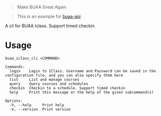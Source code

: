 > Make BUAA Great Again

> This is an example for [buaa-api](https://github.com/fontlos/buaa-api)

A cli for BUAA Iclass. Support timed checkin.

# Usage

```
buaa_iclass_cli <COMMAND>

Commands:
  login    Login to IClass. Username and Password can be saved in the configuration file, and you can also specify them here
  list     List and manage courses
  query    Query courses and schedules
  checkin  Checkin to a schedule. Support timed checkin
  help     Print this message or the help of the given subcommand(s)

Options:
  -h, --help     Print help
  -V, --version  Print version
```